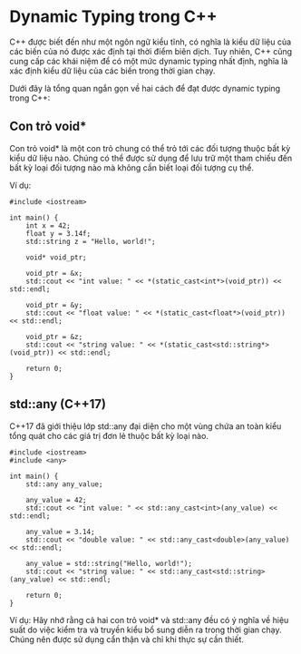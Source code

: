 # Dynamic Typing trong C++
C++ được biết đến như một ngôn ngữ kiểu tĩnh, có nghĩa là kiểu dữ liệu của các biến của nó được xác định tại thời điểm biên dịch. Tuy nhiên, C++ cũng cung cấp các khái niệm để có một mức dynamic typing nhất định, nghĩa là xác định kiểu dữ liệu của các biến trong thời gian chạy.

Dưới đây là tổng quan ngắn gọn về hai cách để đạt được dynamic typing trong C++:
## Con trỏ void*
Con trỏ void* là một con trỏ chung có thể trỏ tới các đối tượng thuộc bất kỳ kiểu dữ liệu nào. Chúng có thể được sử dụng để lưu trữ một tham chiếu đến bất kỳ loại đối tượng nào mà không cần biết loại đối tượng cụ thể.

Ví dụ:
~~~
#include <iostream>

int main() {
    int x = 42;
    float y = 3.14f;
    std::string z = "Hello, world!";

    void* void_ptr;

    void_ptr = &x;
    std::cout << "int value: " << *(static_cast<int*>(void_ptr)) << std::endl;

    void_ptr = &y;
    std::cout << "float value: " << *(static_cast<float*>(void_ptr)) << std::endl;

    void_ptr = &z;
    std::cout << "string value: " << *(static_cast<std::string*>(void_ptr)) << std::endl;

    return 0;
}
~~~
## std::any (C++17)
C++17 đã giới thiệu lớp std::any đại diện cho một vùng chứa an toàn kiểu tổng quát cho các giá trị đơn lẻ thuộc bất kỳ loại nào.
~~~
#include <iostream>
#include <any>

int main() {
    std::any any_value;

    any_value = 42;
    std::cout << "int value: " << std::any_cast<int>(any_value) << std::endl;

    any_value = 3.14;
    std::cout << "double value: " << std::any_cast<double>(any_value) << std::endl;

    any_value = std::string("Hello, world!");
    std::cout << "string value: " << std::any_cast<std::string>(any_value) << std::endl;

    return 0;
}
~~~
Ví dụ: Hãy nhớ rằng cả hai con trỏ void* và std::any đều có ý nghĩa về hiệu suất do việc kiểm tra và truyền kiểu bổ sung diễn ra trong thời gian chạy. Chúng nên được sử dụng cẩn thận và chỉ khi thực sự cần thiết.